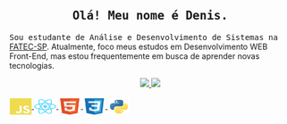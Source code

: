 <h2 align="center"><samp>Olá! Meu nome é Denis.</samp></h2>

<a align="center"><samp>Sou estudante de Análise e Desenvolvimento de Sistemas na <a href="http://www.fatecsp.br/">FATEC-SP</a>. Atualmente, foco meus estudos em Desenvolvimento WEB Front-End, mas estou frequentemente em busca de aprender novas tecnologias. </samp></a>

<div align="center">
  <a href="https://github.com/DenisScar">
  <img height="180em" src="https://github-readme-stats.vercel.app/api?username=DenisScar&show_icons=true&theme=dracula&include_all_commits=true&count_private=true"/>
  <img height="180em" src="https://github-readme-stats.vercel.app/api/top-langs/?username=DenisScar&layout=compact&langs_count=7&theme=dracula"/>
</div>

<div style="display: inline_block"><br>
  <img align="center" alt="Rafa-Js" height="30" width="40" src="https://raw.githubusercontent.com/devicons/devicon/master/icons/javascript/javascript-plain.svg">
  <img align="center" alt="Rafa-React" height="30" width="40" src="https://raw.githubusercontent.com/devicons/devicon/master/icons/react/react-original.svg">
  <img align="center" alt="Rafa-HTML" height="30" width="40" src="https://raw.githubusercontent.com/devicons/devicon/master/icons/html5/html5-original.svg">
  <img align="center" alt="Rafa-CSS" height="30" width="40" src="https://raw.githubusercontent.com/devicons/devicon/master/icons/css3/css3-original.svg">
  <img align="center" alt="Rafa-Python" height="30" width="40" src="https://raw.githubusercontent.com/devicons/devicon/master/icons/python/python-original.svg">
</div>
